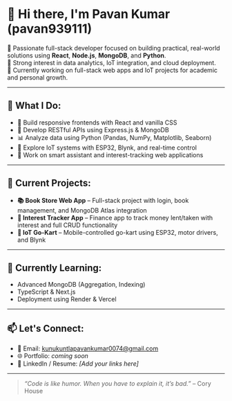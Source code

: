 # 👋 Hi there, I'm Pavan Kumar (pavan939111)

🎯 Passionate full-stack developer focused on building practical, real-world solutions using **React**, **Node.js**, **MongoDB**, and **Python**.  
🔬 Strong interest in data analytics, IoT integration, and cloud deployment.  
💼 Currently working on full-stack web apps and IoT projects for academic and personal growth.

---

## 🚀 What I Do:
- 📱 Build responsive frontends with React and vanilla CSS
- 🔧 Develop RESTful APIs using Express.js & MongoDB
- 📊 Analyze data using Python (Pandas, NumPy, Matplotlib, Seaborn)
- 🤖 Explore IoT systems with ESP32, Blynk, and real-time control
- 🧠 Work on smart assistant and interest-tracking web applications

---

## 📌 Current Projects:
- **📚 Book Store Web App** – Full-stack project with login, book management, and MongoDB Atlas integration  
- **💸 Interest Tracker App** – Finance app to track money lent/taken with interest and full CRUD functionality  
- **🛞 IoT Go-Kart** – Mobile-controlled go-kart using ESP32, motor drivers, and Blynk

---

## 🌱 Currently Learning:
- Advanced MongoDB (Aggregation, Indexing)
- TypeScript & Next.js
- Deployment using Render & Vercel

---

## 📫 Let's Connect:
- 📧 Email: kunukuntlapavankumar0074@gmail.com  
- 🌐 Portfolio: _coming soon_
- 💼 LinkedIn / Resume: _[Add your links here]_

---

> *“Code is like humor. When you have to explain it, it’s bad.”* – Cory House
